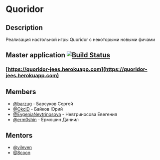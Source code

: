 # Quoridor

## Description
Реализация настольной игры Quoridor с некоторыми новыми фичами

## Master application [![Build Status](https://travis-ci.org/frontend-park-mail-ru/2017_2_JeEs.svg?branch=master)](https://travis-ci.org/frontend-park-mail-ru/2017_2_JeEs)
### [https://quoridor-jees.herokuapp.com](https://quoridor-jees.herokuapp.com)


## Members
* [@barzug](https://github.com/barzug) - Барсуков Сергей
* [@OkciD](https://github.com/OkciD) - Байков Юрий
* [@EvgeniaNevtrinosova](https://github.com/EvgeniaNevtrinosova) - Невтриносова Евегения
* [@erm0shin](https://github.com/erm0shin) - Ермошин Даниил

## Mentors

* [@vileven](https://github.com/vileven)
* [@8coon](https://github.com/8coon)
